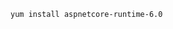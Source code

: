 ﻿<!-- No additional package feeds are required to install ASP.NET Core 6.0 on Rocky Linux 8 -->

```sh
yum install aspnetcore-runtime-6.0
```
